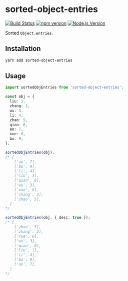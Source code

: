 # sorted-object-entries

[![Build Status](https://github.com/mgenware/sorted-object-entries/workflows/Build/badge.svg)](https://github.com/mgenware/sorted-object-entries/actions)
[![npm version](https://img.shields.io/npm/v/sorted-object-entries.svg?style=flat-square)](https://npmjs.com/package/sorted-object-entries)
[![Node.js Version](http://img.shields.io/node/v/sorted-object-entries.svg?style=flat-square)](https://nodejs.org/en/)

Sorted `Object.entries`.

## Installation

```sh
yarn add sorted-object-entries
```

## Usage

```ts
import sortedObjEntries from 'sorted-object-entries';

const obj = {
  liu: 1,
  zhang: 2,
  wu: 3,
  li: 4,
  zhao: 5,
  qian: 6,
  ao: 7,
  xue: 8,
  bo: 9,
};

sortedObjEntries(obj);
/* [
    ['ao', 7],
    ['bo', 9],
    ['li', 4],
    ['liu', 1],
    ['qian', 6],
    ['wu', 3],
    ['xue', 8],
    ['zhang', 2],
    ['zhao', 5],
  ]
*/

sortedObjEntries(obj, { desc: true });
/* [
    ['zhao', 5],
    ['zhang', 2],
    ['xue', 8],
    ['wu', 3],
    ['qian', 6],
    ['liu', 1],
    ['li', 4],
    ['bo', 9],
    ['ao', 7],
  ]
*/
```
